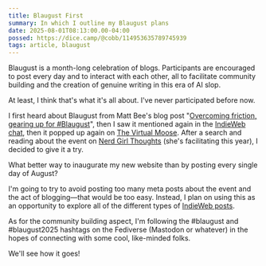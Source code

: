 ```yaml
---
title: Blaugust First
summary: In which I outline my Blaugust plans
date: 2025-08-01T08:13:00.00-04:00
possed: https://dice.camp/@cobb/114953635789745939
tags: article, blaugust
---
```


Blaugust is a month-long celebration of blogs. Participants are encouraged to post every day and to interact with each other, all to facilitate community building and the creation of genuine writing in this era of AI slop.

At least, I think that's what it's all about. I've never participated before now.

I first heard about Blaugust from Matt Bee's blog post "[Overcoming friction, gearing up for #Blaugust](https://mattbee.zone/blog/friction-and-blaugust)", then I saw it mentioned again in the [IndieWeb chat](https://indieweb.org/discuss), then it popped up again on [The Virtual Moose](https://virtualmoose.org/2025/07/31/blaugust-is-here/). After a search and reading about the event on [Nerd Girl Thoughts](https://nerdgirlthoughts.game.blog/2025/07/10/blaugust-2025-is-coming/) (she's facilitating this year), I decided to give it a try.

What better way to inaugurate my new website than by posting every single day of August?

I'm going to try to avoid posting too many meta posts about the event and the act of blogging—that would be too easy. Instead, I plan on using this as an opportunity to explore all of the different types of [IndieWeb posts](https://indieweb.org/posts).

As for the community building aspect, I'm following the #blaugust and #blaugust2025 hashtags on the Fediverse (Mastodon or whatever) in the hopes of connecting with some cool, like-minded folks.

We'll see how it goes!